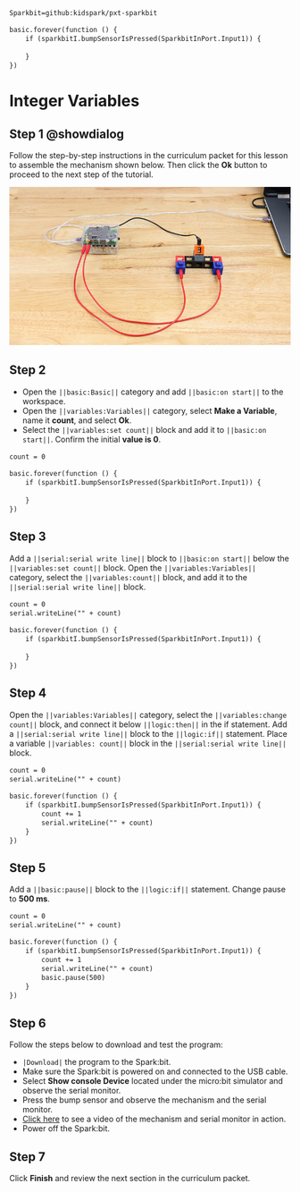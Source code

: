 ```package
Sparkbit=github:kidspark/pxt-sparkbit
```

```template
basic.forever(function () {
    if (sparkbitI.bumpSensorIsPressed(SparkbitInPort.Input1)) {
    	
    }
})
```

# Integer Variables

## Step 1 @showdialog

Follow the step-by-step instructions in the curriculum packet for this lesson to assemble the mechanism shown below. Then click the **Ok** button to proceed to the next step of the tutorial.

![integer-variables-1](https://raw.githubusercontent.com/KidSpark/tutorials/master/assets/3-3-integer-variables-1.png)

## Step 2

* Open the ``||basic:Basic||`` category and add ``||basic:on start||`` to the workspace.
* Open the ``||variables:Variables||`` category, select **Make a Variable**, name it **count**, and select **Ok**.
* Select the ``||variables:set count||`` block and add it to ``||basic:on start||``. Confirm the initial **value is 0**. 

```blocks
count = 0
```

```blocks
basic.forever(function () {
    if (sparkbitI.bumpSensorIsPressed(SparkbitInPort.Input1)) {
        
    }
})
```

## Step 3

Add a ``||serial:serial write line||`` block to ``||basic:on start||`` below the ``||variables:set count||`` block.
Open the ``||variables:Variables||`` category, select the ``||variables:count||`` block, and add it to the ``||serial:serial write line||`` block.

```blocks
count = 0
serial.writeLine("" + count)
```

```blocks
basic.forever(function () {
    if (sparkbitI.bumpSensorIsPressed(SparkbitInPort.Input1)) {
        
    }
})
```

## Step 4

Open the ``||variables:Variables||`` category, select the ``||variables:change count||`` block, and connect it below ``||logic:then||`` in the if statement.
Add a ``||serial:serial write line||`` block to the ``||logic:if||`` statement. Place a variable ``||variables: count||`` block in the ``||serial:serial write line||`` block.

```blocks
count = 0
serial.writeLine("" + count)
```

```blocks
basic.forever(function () {
    if (sparkbitI.bumpSensorIsPressed(SparkbitInPort.Input1)) {
        count += 1
        serial.writeLine("" + count)
    }
})
```

## Step 5

Add a ``||basic:pause||`` block to the ``||logic:if||`` statement. Change pause to **500 ms**.

```blocks
count = 0
serial.writeLine("" + count)
```

```blocks
basic.forever(function () {
    if (sparkbitI.bumpSensorIsPressed(SparkbitInPort.Input1)) {
        count += 1
        serial.writeLine("" + count)
        basic.pause(500)
    }
})
```

## Step 6

Follow the steps below to download and test the program:
* ``|Download|`` the program to the Spark:bit.
* Make sure the Spark:bit is powered on and connected to the USB cable.
* Select **Show console Device** located under the micro:bit simulator and observe the serial monitor.
* Press the bump sensor and observe the mechanism and the serial monitor.
* [Click here](https://kidsparkeducation.org/media/2370) to see a video of the mechanism and serial monitor in action.
* Power off the Spark:bit.

## Step 7

Click **Finish** and review the next section in the curriculum packet.

